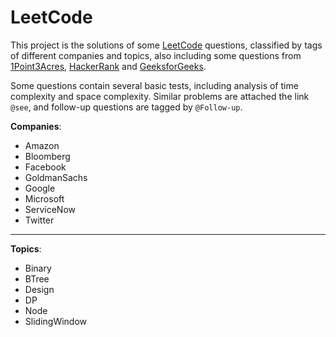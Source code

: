 # LeetCode

This project is the solutions of some [LeetCode](https://leetcode.com) questions, classified by tags of different companies and topics, also including some questions from [1Point3Acres](https://www.1point3acres.com/bbs/forum-145-1.html), [HackerRank](https://www.hackerrank.com) and [GeeksforGeeks](https://www.geeksforgeeks.org).

Some questions contain several basic tests, including analysis of time complexity and space complexity. Similar problems are attached the link `@see`, and follow-up questions are tagged by `@Follow-up`.

**Companies**:

* Amazon
* Bloomberg
* Facebook
* GoldmanSachs
* Google
* Microsoft
* ServiceNow
* Twitter

-----------------

**Topics**:

* Binary
* BTree
* Design
* DP
* Node
* SlidingWindow
